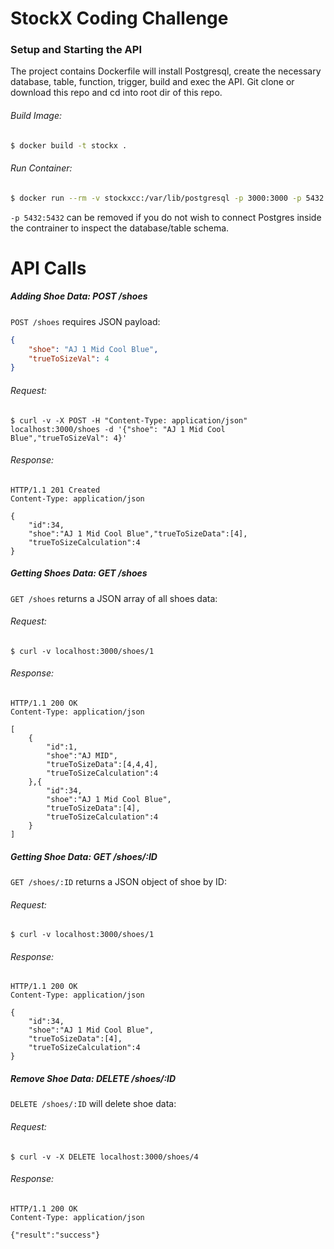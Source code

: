 # StockX Coding Challenge

### Setup and Starting the API
The project contains Dockerfile will install Postgresql, create the necessary database, table, function, trigger, build and exec the API. Git clone or download this repo and cd into root dir of this repo.

###### Build Image:
```sh
$ docker build -t stockx .
```
###### Run Container:
```sh
$ docker run --rm -v stockxcc:/var/lib/postgresql -p 3000:3000 -p 5432:5432 --name stockxcc stockx
```

```-p 5432:5432``` can be removed if you do not wish to connect Postgres inside the contrainer to inspect the database/table schema.

# API Calls

##### Adding Shoe Data: POST /shoes 

`POST /shoes` requires JSON payload:
```JSON
{
    "shoe": "AJ 1 Mid Cool Blue",
    "trueToSizeVal": 4
}
```

###### Request:
```curl
$ curl -v -X POST -H "Content-Type: application/json" localhost:3000/shoes -d '{"shoe": "AJ 1 Mid Cool Blue","trueToSizeVal": 4}'
```

###### Response:
```curl
HTTP/1.1 201 Created
Content-Type: application/json

{
    "id":34,
    "shoe":"AJ 1 Mid Cool Blue","trueToSizeData":[4],
    "trueToSizeCalculation":4
}
```

##### Getting Shoes Data: GET /shoes
`GET /shoes` returns a JSON array of all shoes data:

###### Request:
```curl
$ curl -v localhost:3000/shoes/1
```

###### Response:
```curl
HTTP/1.1 200 OK
Content-Type: application/json

[
    {
        "id":1,
        "shoe":"AJ MID",
        "trueToSizeData":[4,4,4],
        "trueToSizeCalculation":4
    },{
        "id":34,
        "shoe":"AJ 1 Mid Cool Blue",
        "trueToSizeData":[4],
        "trueToSizeCalculation":4
    }
]
```

##### Getting Shoe Data: GET /shoes/:ID
`GET /shoes/:ID` returns a JSON object of shoe by ID:

###### Request:
```curl
$ curl -v localhost:3000/shoes/1
```

###### Response:
```curl
HTTP/1.1 200 OK
Content-Type: application/json

{
    "id":34,
    "shoe":"AJ 1 Mid Cool Blue",
    "trueToSizeData":[4],
    "trueToSizeCalculation":4
}
```

##### Remove Shoe Data: DELETE /shoes/:ID
`DELETE /shoes/:ID` will delete shoe data:

###### Request:
```curl
$ curl -v -X DELETE localhost:3000/shoes/4
```

###### Response:
```curl
HTTP/1.1 200 OK
Content-Type: application/json

{"result":"success"}
```
